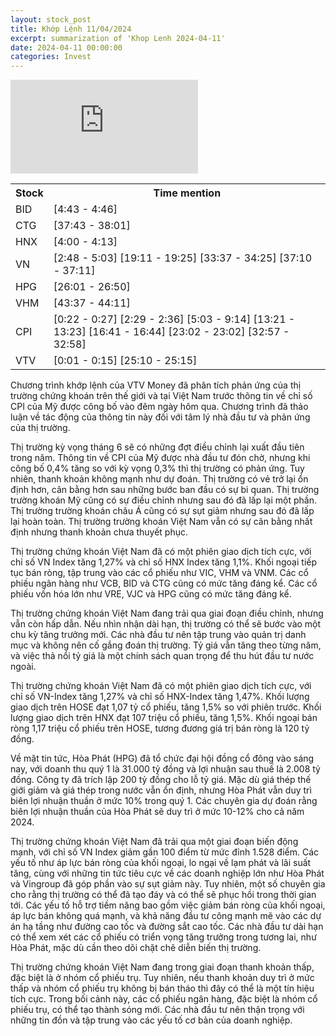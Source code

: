 ```yaml
---
layout: stock_post
title: Khớp Lệnh 11/04/2024
excerpt: summarization of 'Khop Lenh 2024-04-11'
date: 2024-04-11 00:00:00
categories: Invest
---
```


<iframe id="player" src="https://www.youtube.com/embed/EDygc71-AK8?enablejsapi=1" frameborder="0" allow="accelerometer; autoplay; clipboard-write; encrypted-media; gyroscope; picture-in-picture; web-share" allowfullscreen></iframe>

<table><tr><th>Stock</th><th>Time mention</th></tr><tr><td scope='row'>BID</td><td><a onclick='go_to(283.04)'>[4:43 - 4:46] </a></td></tr><tr><td scope='row'>CTG</td><td><a onclick='go_to(2263.29)'>[37:43 - 38:01] </a></td></tr><tr><td scope='row'>HNX</td><td><a onclick='go_to(240.2)'>[4:00 - 4:13] </a></td></tr><tr><td scope='row'>VN</td><td><a onclick='go_to(168.06)'>[2:48 - 5:03] </a><a onclick='go_to(1151.5)'>[19:11 - 19:25] </a><a onclick='go_to(2017.63)'>[33:37 - 34:25] </a><a onclick='go_to(2230.95)'>[37:10 - 37:11] </a></td></tr><tr><td scope='row'>HPG</td><td><a onclick='go_to(1561.49)'>[26:01 - 26:50] </a></td></tr><tr><td scope='row'>VHM</td><td><a onclick='go_to(2617.63)'>[43:37 - 44:11] </a></td></tr><tr><td scope='row'>CPI</td><td><a onclick='go_to(22.65)'>[0:22 - 0:27] </a><a onclick='go_to(149.78)'>[2:29 - 2:36] </a><a onclick='go_to(303.56)'>[5:03 - 9:14] </a><a onclick='go_to(801.88)'>[13:21 - 13:23] </a><a onclick='go_to(1001.94)'>[16:41 - 16:44] </a><a onclick='go_to(1382.45)'>[23:02 - 23:02] </a><a onclick='go_to(1977.51)'>[32:57 - 32:58] </a></td></tr><tr><td scope='row'>VTV</td><td><a onclick='go_to(1.97)'>[0:01 - 0:15] </a><a onclick='go_to(1510.31)'>[25:10 - 25:15] </a></td></tr></table>

Chương trình khớp lệnh của VTV Money đã phân tích phản ứng của thị trường chứng khoán trên thế giới và tại Việt Nam trước thông tin về chỉ số CPI của Mỹ được công bố vào đêm ngày hôm qua. Chương trình đã thảo luận về tác động của thông tin này đối với tâm lý nhà đầu tư và phản ứng của thị trường.

Thị trường kỳ vọng tháng 6 sẽ có những đợt điều chỉnh lại xuất đầu tiên trong năm. Thông tin về CPI của Mỹ được nhà đầu tư đón chờ, nhưng khi công bố 0,4% tăng so với kỳ vọng 0,3% thì thị trường có phản ứng. Tuy nhiên, thanh khoản không mạnh như dự đoán. Thị trường có vẻ trở lại ổn định hơn, cân bằng hơn sau những bước ban đầu có sự bi quan. Thị trường trường khoán Mỹ cũng có sự điều chỉnh nhưng sau đó đã lấp lại một phần. Thị trường trường khoán châu Á cũng có sự sụt giảm nhưng sau đó đã lấp lại hoàn toàn. Thị trường trường khoán Việt Nam vẫn có sự cân bằng nhất định nhưng thanh khoản chưa thuyết phục.

Thị trường chứng khoán Việt Nam đã có một phiên giao dịch tích cực, với chỉ số VN Index tăng 1,27% và chỉ số HNX Index tăng 1,1%. Khối ngoại tiếp tục bán ròng, tập trung vào các cổ phiếu như VIC, VHM và VNM. Các cổ phiếu ngân hàng như VCB, BID và CTG cũng có mức tăng đáng kể. Các cổ phiếu vốn hóa lớn như VRE, VJC và HPG cũng có mức tăng đáng kể.

Thị trường chứng khoán Việt Nam đang trải qua giai đoạn điều chỉnh, nhưng vẫn còn hấp dẫn. Nếu nhìn nhận dài hạn, thị trường có thể sẽ bước vào một chu kỳ tăng trưởng mới. Các nhà đầu tư nên tập trung vào quản trị danh mục và không nên cố gắng đoán thị trường. Tỷ giá vẫn tăng theo từng năm, và việc thả nổi tỷ giá là một chính sách quan trọng để thu hút đầu tư nước ngoài.

Thị trường chứng khoán Việt Nam đã có một phiên giao dịch tích cực, với chỉ số VN-Index tăng 1,27% và chỉ số HNX-Index tăng 1,47%. Khối lượng giao dịch trên HOSE đạt 1,07 tỷ cổ phiếu, tăng 1,5% so với phiên trước. Khối lượng giao dịch trên HNX đạt 107 triệu cổ phiếu, tăng 1,5%. Khối ngoại bán ròng 1,17 triệu cổ phiếu trên HOSE, tương đương giá trị bán ròng là 120 tỷ đồng.

Về mặt tin tức, Hòa Phát (HPG) đã tổ chức đại hội đồng cổ đông vào sáng nay, với doanh thu quý 1 là 31.000 tỷ đồng và lợi nhuận sau thuế là 2.008 tỷ đồng. Công ty đã trích lập 200 tỷ đồng cho lỗ tỷ giá. Mặc dù giá thép thế giới giảm và giá thép trong nước vẫn ổn định, nhưng Hòa Phát vẫn duy trì biên lợi nhuận thuần ở mức 10% trong quý 1. Các chuyên gia dự đoán rằng biên lợi nhuận thuần của Hòa Phát sẽ duy trì ở mức 10-12% cho cả năm 2024.

Thị trường chứng khoán Việt Nam đã trải qua một giai đoạn biến động mạnh, với chỉ số VN Index giảm gần 100 điểm từ mức đỉnh 1.528 điểm. Các yếu tố như áp lực bán ròng của khối ngoại, lo ngại về lạm phát và lãi suất tăng, cùng với những tin tức tiêu cực về các doanh nghiệp lớn như Hòa Phát và Vingroup đã góp phần vào sự sụt giảm này. Tuy nhiên, một số chuyên gia cho rằng thị trường có thể đã tạo đáy và có thể sẽ phục hồi trong thời gian tới. Các yếu tố hỗ trợ tiềm năng bao gồm việc giảm bán ròng của khối ngoại, áp lực bán không quá mạnh, và khả năng đầu tư công mạnh mẽ vào các dự án hạ tầng như đường cao tốc và đường sắt cao tốc. Các nhà đầu tư dài hạn có thể xem xét các cổ phiếu có triển vọng tăng trưởng trong tương lai, như Hòa Phát, mặc dù cần theo dõi chặt chẽ diễn biến thị trường.

Thị trường chứng khoán Việt Nam đang trong giai đoạn thanh khoản thấp, đặc biệt là ở nhóm cổ phiếu trụ. Tuy nhiên, nếu thanh khoản duy trì ở mức thấp và nhóm cổ phiếu trụ không bị bán tháo thì đây có thể là một tín hiệu tích cực. Trong bối cảnh này, các cổ phiếu ngân hàng, đặc biệt là nhóm cổ phiếu trụ, có thể tạo thành sóng mới. Các nhà đầu tư nên thận trọng với những tin đồn và tập trung vào các yếu tố cơ bản của doanh nghiệp.